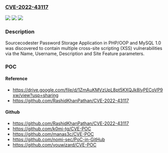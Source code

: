 ### [CVE-2022-43117](https://cve.mitre.org/cgi-bin/cvename.cgi?name=CVE-2022-43117)
![](https://img.shields.io/static/v1?label=Product&message=n%2Fa&color=blue)
![](https://img.shields.io/static/v1?label=Version&message=n%2Fa&color=blue)
![](https://img.shields.io/static/v1?label=Vulnerability&message=n%2Fa&color=brighgreen)

### Description

Sourcecodester Password Storage Application in PHP/OOP and MySQL 1.0 was discovered to contain multiple cross-site scripting (XSS) vulnerabilities via the Name, Username, Description and Site Feature parameters.

### POC

#### Reference
- https://drive.google.com/file/d/1ZmAuKMVzUpL8pt5KXQJk8IyPECoVP9xw/view?usp=sharing
- https://github.com/RashidKhanPathan/CVE-2022-43117

#### Github
- https://github.com/RashidKhanPathan/CVE-2022-43117
- https://github.com/k0mi-tg/CVE-POC
- https://github.com/manas3c/CVE-POC
- https://github.com/nomi-sec/PoC-in-GitHub
- https://github.com/youwizard/CVE-POC

